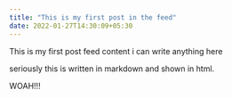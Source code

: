 ```yaml
---
title: "This is my first post in the feed"
date: 2022-01-27T14:30:09+05:30
---
```


This is my first post feed content 
i can write anything here

seriously this is written in markdown and shown in html.

WOAH!!!



